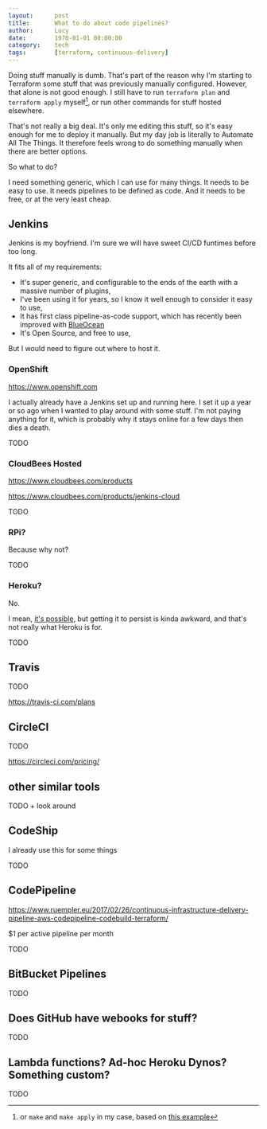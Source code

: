 ```yaml
---
layout:      post
title:       What to do about code pipelines?
author:      Lucy
date:        1970-01-01 00:00:00
category:    tech
tags:        [terraform, continuous-delivery]
---
```



Doing stuff manually is dumb. That's part of the reason why I'm starting to Terraform some stuff that was previously manually configured. However, that alone is not good enough. I still have to run `terraform plan` and `terraform apply` myself[^1], or run other commands for stuff hosted elsewhere.

[^1]: or `make` and `make apply` in my case, based on [this example](TODO)

That's not really a big deal. It's only me editing this stuff, so it's easy enough for me to deploy it manually. But my day job is literally to Automate All The Things. It therefore feels wrong to do something manually when there are better options.

So what to do?

I need something generic, which I can use for many things. It needs to be easy to use. It needs pipelines to be defined as code. And it needs to be free, or at the very least cheap.

## Jenkins

Jenkins is my boyfriend. I'm sure we will have sweet CI/CD funtimes before too long.

It fits all of my requirements:

* It's super generic, and configurable to the ends of the earth with a massive number of plugins,
* I've been using it for years, so I know it well enough to consider it easy to use,
* It has first class pipeline-as-code support, which has recently been improved with [BlueOcean](TODO)
* It's Open Source, and free to use,

But I would need to figure out where to host it.

### OpenShift

https://www.openshift.com

I actually already have a Jenkins set up and running here. I set it up a year or so ago when I wanted to play around with some stuff. I'm not paying anything for it, which is probably why it stays online for a few days then dies a death.

TODO

### CloudBees Hosted

https://www.cloudbees.com/products

https://www.cloudbees.com/products/jenkins-cloud

TODO

### RPi?

Because why not?

TODO

### Heroku?

No.

I mean, [it's possible](https://gist.github.com/jordansissel/2313443), but getting it to persist is kinda awkward, and that's not really what Heroku is for.

TODO

## Travis

TODO

https://travis-ci.com/plans

## CircleCI

TODO

https://circleci.com/pricing/

## other similar tools

TODO + look around

## CodeShip

I already use this for some things

TODO

## CodePipeline

https://www.ruempler.eu/2017/02/26/continuous-infrastructure-delivery-pipeline-aws-codepipeline-codebuild-terraform/

$1 per active pipeline per month

TODO

## BitBucket Pipelines

TODO

## Does GitHub have webooks for stuff?

TODO

## Lambda functions? Ad-hoc Heroku Dynos? Something custom?

TODO
